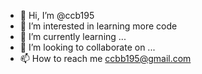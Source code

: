 - 👋 Hi, I’m @ccb195
- 👀 I’m interested in learning more code
- 🌱 I’m currently learning ...
- 💞️ I’m looking to collaborate on ...
- 📫 How to reach me ccbb195@gmail.com

<!---
ccb195/ccb195 is a ✨ special ✨ repository because its `README.md` (this file) appears on your GitHub profile.
You can click the Preview link to take a look at your changes.
--->
